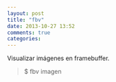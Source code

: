 ```yaml
---
layout: post
title: "fbv"
date: 2013-10-27 13:52
comments: true
categories: 
---
```

Visualizar imágenes en framebuffer.

>$ fbv imagen

